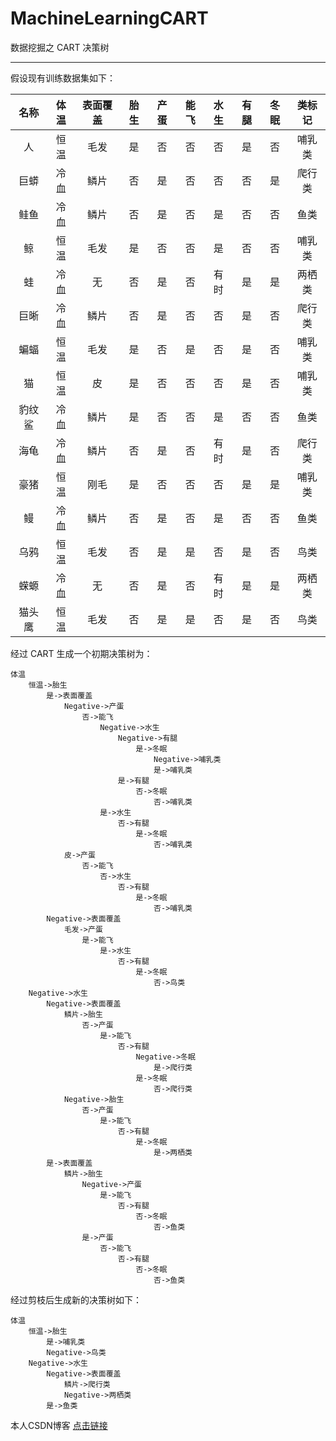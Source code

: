 # MachineLearningCART
数据挖掘之 CART 决策树

----------------------------------------------

假设现有训练数据集如下：

|  名称  |   体温   |  表面覆盖  |   胎生   |   产蛋   |  能飞  |  水生  |  有腿  |  冬眠  |  类标记  |
| :----: | :------: | :--------: | :------: | :------: | :----: | :----: | :----: | :----: | :------: |
| 人     | 恒温     | 毛发       |  是      |  否      | 否     | 否     | 是     | 否     | 哺乳类   |
| 巨蟒   | 冷血     | 鳞片       |  否      |  是      | 否     | 否     | 否     | 是     | 爬行类   |
| 鲑鱼   | 冷血     | 鳞片       |  否      |  是      | 否     | 是     | 否     | 否     | 鱼类     |
| 鲸     | 恒温     | 毛发       |  是      |  否      | 否     | 是     | 否     | 否     | 哺乳类   |
| 蛙     | 冷血     | 无         |  否      |  是      | 否     | 有时   | 是     | 是     | 两栖类   |
| 巨晰   | 冷血     | 鳞片       |  否      |  是      | 否     | 否     | 是     | 否     | 爬行类   |
| 蝙蝠   | 恒温     | 毛发       |  是      |  否      | 是     | 否     | 是     | 否     | 哺乳类   |
| 猫     | 恒温     | 皮         |  是      |  否      | 否     | 否     | 是     | 否     | 哺乳类   |
| 豹纹鲨 | 冷血     | 鳞片       |  是      |  否      | 否     | 是     | 否     | 否     | 鱼类     |
| 海龟   | 冷血     | 鳞片       |  否      |  是      | 否     | 有时   | 是     | 否     | 爬行类   |
| 豪猪   | 恒温     | 刚毛       |  是      |  否      | 否     | 否     | 是     | 是     | 哺乳类   |
| 鳗     | 冷血     | 鳞片       |  否      |  是      | 否     | 是     | 否     | 否     | 鱼类     |
| 乌鸦   | 恒温     | 毛发       |  否      |  是      | 是     | 否     | 是     | 否     | 鸟类     |
| 蝾螈   | 冷血     | 无         |  否      |  是      | 否     | 有时   | 是     | 是     | 两栖类   |
| 猫头鹰 | 恒温     | 毛发       |  否      |  是      | 是     | 否     | 是     | 否     | 鸟类     |

经过 CART 生成一个初期决策树为：

```text
体温
    恒温->胎生
        是->表面覆盖
            Negative->产蛋
                否->能飞
                    Negative->水生
                        Negative->有腿
                            是->冬眠
                                Negative->哺乳类
                                是->哺乳类
                        是->有腿
                            否->冬眠
                                否->哺乳类
                    是->水生
                        否->有腿
                            是->冬眠
                                否->哺乳类
            皮->产蛋
                否->能飞
                    否->水生
                        否->有腿
                            是->冬眠
                                否->哺乳类
        Negative->表面覆盖
            毛发->产蛋
                是->能飞
                    是->水生
                        否->有腿
                            是->冬眠
                                否->鸟类
    Negative->水生
        Negative->表面覆盖
            鳞片->胎生
                否->产蛋
                    是->能飞
                        否->有腿
                            Negative->冬眠
                                是->爬行类
                            是->冬眠
                                否->爬行类
            Negative->胎生
                否->产蛋
                    是->能飞
                        否->有腿
                            是->冬眠
                                是->两栖类
        是->表面覆盖
            鳞片->胎生
                Negative->产蛋
                    是->能飞
                        否->有腿
                            否->冬眠
                                否->鱼类
                是->产蛋
                    否->能飞
                        否->有腿
                            否->冬眠
                                否->鱼类
```

经过剪枝后生成新的决策树如下：

```text
体温
    恒温->胎生
        是->哺乳类
        Negative->鸟类
    Negative->水生
        Negative->表面覆盖
            鳞片->爬行类
            Negative->两栖类
        是->鱼类
```

本人CSDN博客 [点击链接](http://blog.csdn.net/lemon_tree12138)